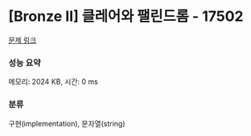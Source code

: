 # [Bronze II] 클레어와 팰린드롬 - 17502 

[문제 링크](https://www.acmicpc.net/problem/17502) 

### 성능 요약

메모리: 2024 KB, 시간: 0 ms

### 분류

구현(implementation), 문자열(string)

